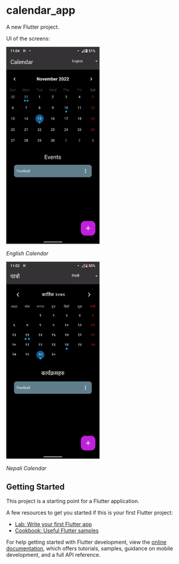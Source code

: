 # calendar_app

A new Flutter project.

UI of the screens:

<img src ="./screenshots/English Calendar.png" width = 250> 

*English Calendar*

<img src ="./screenshots/Nepali Calendar.png" width = 250> 

*Nepali Calendar*


## Getting Started

This project is a starting point for a Flutter application.

A few resources to get you started if this is your first Flutter project:

- [Lab: Write your first Flutter app](https://docs.flutter.dev/get-started/codelab)
- [Cookbook: Useful Flutter samples](https://docs.flutter.dev/cookbook)

For help getting started with Flutter development, view the
[online documentation](https://docs.flutter.dev/), which offers tutorials,
samples, guidance on mobile development, and a full API reference.
